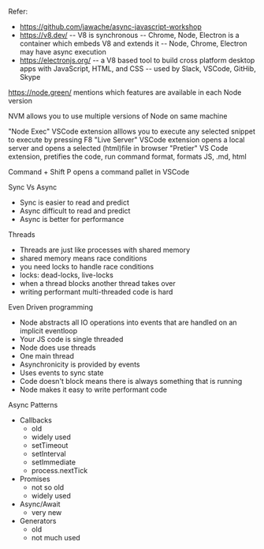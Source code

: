 Refer: 
- https://github.com/jawache/async-javascript-workshop
- https://v8.dev/
-- V8 is synchronous
-- Chrome, Node, Electron is a container which embeds V8 and extends it
-- Node, Chrome, Electron may have async execution
- https://electronjs.org/ 
-- a V8 based tool to build cross platform desktop apps with JavaScript, HTML, and CSS
-- used by Slack, VSCode, GitHib, Skype

https://node.green/ mentions which features are available in each Node version

NVM allows you to use multiple versions of Node on same machine

"Node Exec" VSCode extension alllows you to execute any selected snippet to execute by pressing F8
"Live Server" VSCode extension opens a local server and opens a selected (html)file in browser
"Pretier" VS Code extension, pretifies the code, run command format, formats JS, .md, html

Command + Shift P opens a command pallet in VSCode


Sync Vs Async
- Sync is easier to read and predict
- Async difficult to read and predict
- Async is better for performance

Threads
- Threads are just like processes with shared memory
- shared memory means race conditions
- you need locks to handle race conditions
- locks: dead-locks, live-locks
- when a thread blocks another thread takes over
- writing performant multi-threaded code is hard

Even Driven programming
- Node abstracts all IO operations into events that are handled on an implicit eventloop
- Your JS code is single threaded
- Node does use threads
- One main thread
- Asynchronicity is provided by events
- Uses events to sync state
- Code doesn't block means there is always something that is running
- Node makes it easy to write performant code


Async Patterns
- Callbacks
  - old
  - widely used 
  - setTimeout 
  - setInterval
  - setImmediate
  - process.nextTick
- Promises
  - not so old
  - widely used
- Async/Await
  - very new
- Generators
  - old
  - not much used

